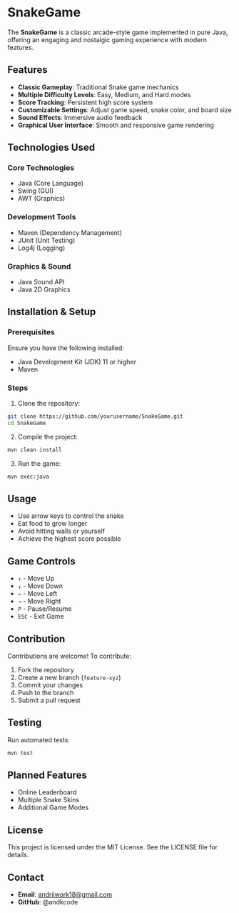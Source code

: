 # SnakeGame

The **SnakeGame** is a classic arcade-style game implemented in pure Java, offering an engaging and nostalgic gaming experience with modern features.

## Features
* **Classic Gameplay**: Traditional Snake game mechanics
* **Multiple Difficulty Levels**: Easy, Medium, and Hard modes
* **Score Tracking**: Persistent high score system
* **Customizable Settings**: Adjust game speed, snake color, and board size
* **Sound Effects**: Immersive audio feedback
* **Graphical User Interface**: Smooth and responsive game rendering

## Technologies Used
### Core Technologies
* Java (Core Language)
* Swing (GUI)
* AWT (Graphics)

### Development Tools
* Maven (Dependency Management)
* JUnit (Unit Testing)
* Log4j (Logging)

### Graphics & Sound
* Java Sound API
* Java 2D Graphics

## Installation & Setup
### Prerequisites
Ensure you have the following installed:
* Java Development Kit (JDK) 11 or higher
* Maven

### Steps
1. Clone the repository:
```sh
git clone https://github.com/yourusername/SnakeGame.git
cd SnakeGame
```

2. Compile the project:
```sh
mvn clean install
```

3. Run the game:
```sh
mvn exec:java
```

## Usage
* Use arrow keys to control the snake
* Eat food to grow longer
* Avoid hitting walls or yourself
* Achieve the highest score possible

## Game Controls
* `↑` - Move Up
* `↓` - Move Down
* `←` - Move Left
* `→` - Move Right
* `P` - Pause/Resume
* `ESC` - Exit Game

## Contribution
Contributions are welcome! To contribute:
1. Fork the repository
2. Create a new branch (`feature-xyz`)
3. Commit your changes
4. Push to the branch
5. Submit a pull request

## Testing
Run automated tests:
```sh
mvn test
```

## Planned Features
* Online Leaderboard
* Multiple Snake Skins
* Additional Game Modes

## License
This project is licensed under the MIT License. See the LICENSE file for details.

## Contact
* **Email**: andriiwork18@gmail.com
* **GitHub**: @andkcode
